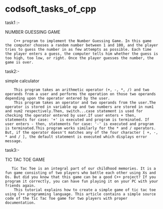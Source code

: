 # codsoft_tasks_of_cpp

task1 :-

NUMBER GUESSING GAME

        C++ program to implement the Number Guessing Game. In this game the computer chooses a random number between 1 and 100, and the player tries to guess the number in as few attempts as possible. Each time the player enters a guess, the computer tells him whether the guess is too high, too low, or right. Once the player guesses the number, the game is over. 


task2:-

simple calculator

        This program takes an arithmetic operator (+, -, *, /) and two operands from a user and performs the operation on those two operands depending upon the operator entered by the user.
        This program takes an operator and two operands from the user.The operator is stored in variable op and two numbers are stored in num1 and num2 respectively.Then, switch...case statement is used for checking the operator entered by user.If user enters + then, statements for case: '+' is executed and program is terminated. If user enters - then, statements for case: '-' is executed and program is terminated.This program works similarly for the * and / operators. But, if the operator doesn't matches any of the four character [ +, -, * and / ], the default statement is executed which displays error message.


task3:-

TIC TAC TOE GAME

       Tic Tac Toe is an integral part of our childhood memories. It is a fun game consisting of two players who battle each other using Xs and Os. But did you know that this game can be a good C++ project? If you program it correctly, you can have fun playing it on your PC with your friends again.
        This tutorial explains how to create a simple game of tic tac toe using C++ programming language. This article contains a simple source code of the Tic Tac Toe game for two players with proper documentation.


















